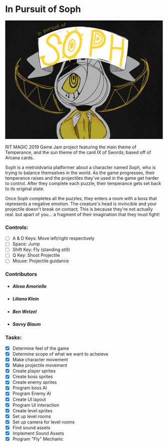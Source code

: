 # In Pursuit of Soph
![Title Screen](https://raw.githubusercontent.com/AlexaRoseA/In-Pursuit-of-Soph/master/Assets/Images/Title_Screen/frame1.png)

RIT MAGIC 2019 Game Jam project featuring the main theme of Temperance, and the sun theme of the card IX of Swords; based off of Arcana cards. 

Soph is a metroidvania platformer about a character named Soph, who is trying to balance themselves in the world. As the game progresses, their temperance raises and the projectiles they've used in the game get harder to control. After they complete each puzzle, their temperance gets set back to its original state.

Once Soph completes all the puzzles, they enters a room with a boss that represents a negative emotion. The creature's head is invincible and your projectile doesn't break on contact; This is because they're not actually real. but apart of you... a fragment of their imagination that they must fight!


### Controls:
* [ ] A & D Keys: Move left/right respectively
* [ ] Space: Jump
* [ ] Shift Key: Fly (standing still)
* [ ] Q Key: Shoot Projectile
* [ ] Mouse: Projectile guidance 

### Contributors
* ##### Alexa Amoriello
* ##### Liliana Klein
* ##### Ben Wetzel
* ##### Savvy Blaum

### Tasks:
* [x] Determine feel of the game 
* [x] Determine scope of what we want to acheieve 
* [x] Make character movement
* [x] Make projectile movement
* [x] Create player sprites
* [x] Create boss sprites
* [x] Create enemy sprites
* [x] Program boss AI
* [x] Program Enemy AI
* [x] Create UI layout
* [x] Program UI interaction
* [x] Create level sprites
* [x] Set up level rooms
* [x] Set up camera for level rooms
* [x] Find sound assets
* [x] Implement Sound Assets
* [x] Program "Fly" Mechanic
